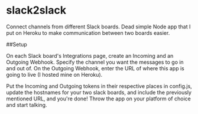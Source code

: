 slack2slack
===========

Connect channels from different Slack boards. Dead simple Node app that I put on Heroku to make communication between two boards easier.

##Setup

On each Slack board's Integrations page, create an Incoming and an Outgoing Webhook. 
Specify the channel you want the messages to go in and out of. On the Outgoing Webhook, enter the URL of where this app is going to live (I hosted mine on Heroku).

Put the Incoming and Outgoing tokens in their respective places in config.js, update the hostnames for your two slack boards, and include the previously mentioned URL, and you're done! Throw the app on your platform of choice and start talking.
